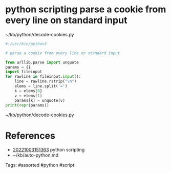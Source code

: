 # python scripting parse a cookie from every line on standard input
~/kb/python/decode-cookies.py
```python
#!/usr/bin/python3

# parse a cookie from every line on standard input

from urllib.parse import unquote
params = {}
import fileinput
for rawline in fileinput.input():
    line = rawline.rstrip("\n")
    elems = line.split('=')
    k = elems[0]
    v = elems[1]
    params[k] = unquote(v)
print(repr(params))
```

~/kb/python/decode-cookies.py
# References
- [20221003151363](/zet/20221003151363/README.md) python scripting
- ~/kb/auto-python.md

Tags:
    #assorted #python #script
